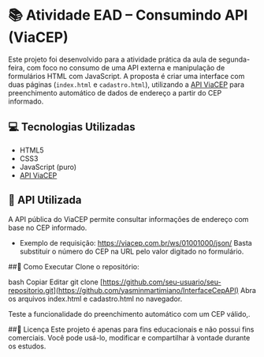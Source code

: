 # 📚 Atividade EAD – Consumindo API (ViaCEP)

Este projeto foi desenvolvido para a atividade prática da aula de segunda-feira, com foco no consumo de uma API externa e manipulação de formulários HTML com JavaScript. A proposta é criar uma interface com duas páginas (`index.html` e `cadastro.html`), utilizando a [API ViaCEP](https://viacep.com.br) para preenchimento automático de dados de endereço a partir do CEP informado.

## 💻 Tecnologias Utilizadas

- HTML5
- CSS3
- JavaScript (puro)
- [API ViaCEP](https://viacep.com.br)

## 🔌 API Utilizada

A API pública do ViaCEP permite consultar informações de endereço com base no CEP informado.

- Exemplo de requisição:
https://viacep.com.br/ws/01001000/json/
Basta substituir o número do CEP na URL pelo valor digitado no formulário.

##🚀 Como Executar
Clone o repositório:

bash
Copiar
Editar
git clone [https://github.com/seu-usuario/seu-repositorio.git](https://github.com/yasminmartimiano/InterfaceCepAPI)
Abra os arquivos index.html e cadastro.html no navegador.

Teste a funcionalidade do preenchimento automático com um CEP válido,.

##📝 Licença
Este projeto é apenas para fins educacionais e não possui fins comerciais. Você pode usá-lo, modificar e compartilhar à vontade durante os estudos.
